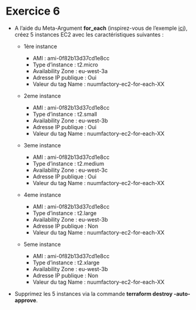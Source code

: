 # Exercice 6

- A l’aide du Meta-Argument **for_each** (inspirez-vous de l’exemple [ici](https://developer.hashicorp.com/terraform/language/meta-arguments/for_each#chaining-for_each-between-resources)), créez 5 instances EC2 avec les caractéristiques suivantes :

    - 1ère instance
        - AMI : ami-0f82b13d37cd1e8cc
        - Type d’instance : t2.micro
        - Availability Zone : eu-west-3a
        - Adresse IP publique : Oui
        - Valeur du tag Name : nuumfactory-ec2-for-each-XX

    - 2eme instance
        - AMI : ami-0f82b13d37cd1e8cc
        - Type d’instance : t2.small
        - Availability Zone : eu-west-3b
        - Adresse IP publique : Oui
        - Valeur du tag Name : nuumfactory-ec2-for-each-XX

    - 3eme instance
        - AMI : ami-0f82b13d37cd1e8cc
        - Type d’instance : t2.medium
        - Availability Zone : eu-west-3c
        - Adresse IP publique : Oui
        - Valeur du tag Name : nuumfactory-ec2-for-each-XX

    - 4eme instance
        - AMI : ami-0f82b13d37cd1e8cc
        - Type d’instance : t2.large
        - Availability Zone : eu-west-3b
        - Adresse IP publique : Non
        - Valeur du tag Name : nuumfactory-ec2-for-each-XX
        
    - 5eme instance
        - AMI : ami-0f82b13d37cd1e8cc
        - Type d’instance : t2.xlarge
        - Availability Zone : eu-west-3b
        - Adresse IP publique : Non
        - Valeur du tag Name : nuumfactory-ec2-for-each-XX

- Supprimez les 5 instances via la commande **terraform destroy -auto-approve**.